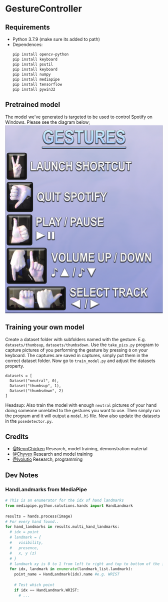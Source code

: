 # GestureController
## Requirements
- Python 3.7.9 (make sure its added to path)
- Dependences:
  ```
  pip install opencv-python
  pip install keyboard
  pip install psutil
  pip install keyboard
  pip install numpy
  pip install mediapipe
  pip install tensorflow
  pip install pywin32
  ```
## Pretrained model
The model we've generated is targeted to be used to control Spotify on Windows. Please see the diagram below;
![Spotify Gestures Diagram](https://github.com/Ivolutio/WebcamGestureController/blob/main/gestures.png?raw=true)

## Training your own model
Create a dataset folder with subfolders named with the gesture. E.g. `datasets/thumbsup`, `datasets/thumbsdown`.
Use the `take_pics.py` program to capture pictures of you performing the gesture by pressing `Q` on your keyboard.
The captures are saved in captures, simply put them in the correct dataset folder.
Now go to `train_model.py` and adjust the datasets property. 

```
datasets = [
  Dataset("neutral", 0),
  Dataset("thumbsup", 1),
  Dataset("thumbsdown", 2)
]
```
Headsup: Also train the model with enough `neutral` pictures of your hand doing someone unrelated to the gestures you want to use.
Then simply run the program and it will output a `model.h5` file. 
Now also update the datasets in the `posedetector.py`.

## Credits
- [@NeonChicken](https://github.com/NeonChicken)
  Research, model training, demonstration material
- [@Chyvex](https://github.com/Chyvex)
  Research and model training
- [@Ivolutio](https://github.com/Ivolutio)
  Research, programming

## Dev Notes
### HandLandmarks from MediaPipe
```python
# This is an enumerator for the idx of hand landmarks
from mediapipe.python.solutions.hands import HandLandmark

results = hands.process(image)
# For every hand found..
for hand_landmarks in results.multi_hand_landmarks:
  # idx = point
  # landmark = {
  #   visibility,
  #   presence,
  #   x, y (z)
  # }
  # landmark xy is 0 to 1 from left to right and top to bottom of the image
  for idx, landmark in enumerate(landmark_list.landmark):
    point_name = HandLandmark(idx).name #e.g. WRIST

    # Test which point
    if idx == HandLandmark.WRIST: 
      # ...
```
